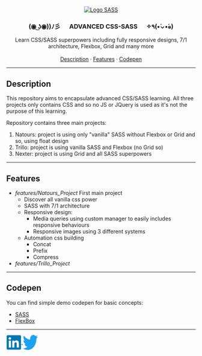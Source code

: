 <!-- PROJECT LOGO -->
<br />
<p align="center">
  <a href="https://github.com/nicode-io/Advanced-CSS">
    <img src="https://upload.wikimedia.org/wikipedia/commons/thumb/9/96/Sass_Logo_Color.svg/512px-Sass_Logo_Color.svg.png" alt="Logo SASS" width="512" height="384">
  </a>

<h3 align="center">(◉ ͜ʖ◉))ﾉ彡&nbsp;&nbsp;&nbsp;&nbsp;&nbsp;&nbsp;ADVANCED CSS-SASS&nbsp;&nbsp;&nbsp;&nbsp;&nbsp;&nbsp;✧٩(•́⌄•́๑)</h3>

  <p align="center">
    Learn CSS/SASS superpowers including fully responsive designs, 7/1 architecture, Flexbox, Grid and many more
    <br />
    <br />
    <a href="#description">Description</a>
    ·
    <a href="#features">Features</a>
    ·
    <a href="#codepen">Codepen</a>
  </p>

---

## Description

This repository aims to encapsulate advanced CSS/SASS learning. All three projects only contains CSS and so no JS or
JQuery is used as it's not the purpose of this learning.

Repository contains three main projects:

1. Natours: project is using only "vanilla" SASS without Flexbox or Grid and so, using float design
2. Trillo: project is using vanilla SASS and Flexbox (no Grid so)
3. Nexter: project is using Grid and all SASS superpowers

---

## Features

* *features/Natours_Project* First main project
    * Discover all vanilla css power
    * SASS with 7/1 architecture
    * Responsive design:
        * Media queries using custom manager to easily includes responsive behaviours
        * Responsive images using 3 different systems
    * Automation css building
        * Concat
        * Prefix
        * Compress
* *features/Trillo_Project*

---

## Codepen

You can find simple demo codepen for basic concepts:

* [SASS](https://codepen.io/nicolasdenoel/pen/wvPXqGW)
* [FlexBox](https://codepen.io/nicolasdenoel/pen/KKyJPXM?editors=1100)

---

<a href="https://linkedin.com/in/nicolas-denoel">
  <img align="center" src="https://github.com/devicons/devicon/blob/master/icons/linkedin/linkedin-original.svg" alt="linkedin.com/in/nicolas-denoel" width="40" height="40" />
</a>  <a href="https://twitter.com/nicode_io">
  <img align="center" src="https://github.com/devicons/devicon/blob/master/icons/twitter/twitter-original.svg" alt="twitter.com/inicode_io" width="40" height="40" />
</a>  

